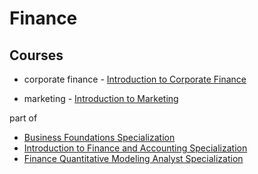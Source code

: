 # Finance

## Courses

- corporate finance - [Introduction to Corporate Finance](https://www.coursera.org/learn/wharton-finance)

- marketing - [Introduction to Marketing](https://www.coursera.org/learn/wharton-marketing/)

part of

- [Business Foundations Specialization](https://www.coursera.org/specializations/wharton-business-foundations)
- [Introduction to Finance and Accounting Specialization](https://www.coursera.org/specializations/finance-accounting)
- [Finance Quantitative Modeling Analyst Specialization](https://www.coursera.org/specializations/finance-quantitative-modeling-analysts)

